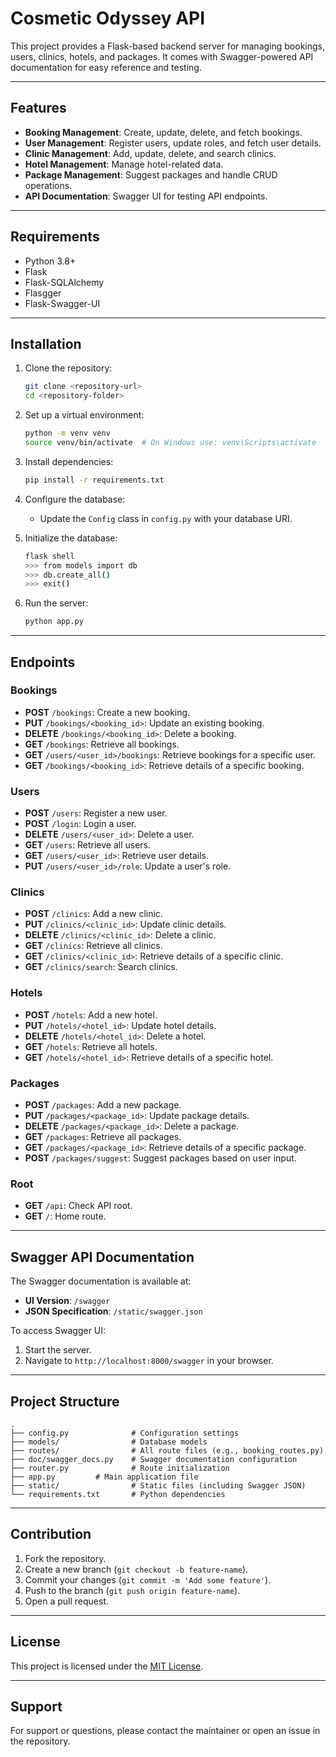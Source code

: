 # Cosmetic Odyssey API

This project provides a Flask-based backend server for managing bookings, users, clinics, hotels, and packages. It comes with Swagger-powered API documentation for easy reference and testing.

---

## Features

- **Booking Management**: Create, update, delete, and fetch bookings.
- **User Management**: Register users, update roles, and fetch user details.
- **Clinic Management**: Add, update, delete, and search clinics.
- **Hotel Management**: Manage hotel-related data.
- **Package Management**: Suggest packages and handle CRUD operations.
- **API Documentation**: Swagger UI for testing API endpoints.

---

## Requirements

- Python 3.8+
- Flask
- Flask-SQLAlchemy
- Flasgger
- Flask-Swagger-UI

---

## Installation

1. Clone the repository:
   ```bash
   git clone <repository-url>
   cd <repository-folder>
   ```

2. Set up a virtual environment:
   ```bash
   python -m venv venv
   source venv/bin/activate  # On Windows use: venv\Scripts\activate
   ```

3. Install dependencies:
   ```bash
   pip install -r requirements.txt
   ```

4. Configure the database:
   - Update the `Config` class in `config.py` with your database URI.

5. Initialize the database:
   ```bash
   flask shell
   >>> from models import db
   >>> db.create_all()
   >>> exit()
   ```

6. Run the server:
   ```bash
   python app.py
   ```

---

## Endpoints

### Bookings
- **POST** `/bookings`: Create a new booking.
- **PUT** `/bookings/<booking_id>`: Update an existing booking.
- **DELETE** `/bookings/<booking_id>`: Delete a booking.
- **GET** `/bookings`: Retrieve all bookings.
- **GET** `/users/<user_id>/bookings`: Retrieve bookings for a specific user.
- **GET** `/bookings/<booking_id>`: Retrieve details of a specific booking.

### Users
- **POST** `/users`: Register a new user.
- **POST** `/login`: Login a user.
- **DELETE** `/users/<user_id>`: Delete a user.
- **GET** `/users`: Retrieve all users.
- **GET** `/users/<user_id>`: Retrieve user details.
- **PUT** `/users/<user_id>/role`: Update a user's role.

### Clinics
- **POST** `/clinics`: Add a new clinic.
- **PUT** `/clinics/<clinic_id>`: Update clinic details.
- **DELETE** `/clinics/<clinic_id>`: Delete a clinic.
- **GET** `/clinics`: Retrieve all clinics.
- **GET** `/clinics/<clinic_id>`: Retrieve details of a specific clinic.
- **GET** `/clinics/search`: Search clinics.

### Hotels
- **POST** `/hotels`: Add a new hotel.
- **PUT** `/hotels/<hotel_id>`: Update hotel details.
- **DELETE** `/hotels/<hotel_id>`: Delete a hotel.
- **GET** `/hotels`: Retrieve all hotels.
- **GET** `/hotels/<hotel_id>`: Retrieve details of a specific hotel.

### Packages
- **POST** `/packages`: Add a new package.
- **PUT** `/packages/<package_id>`: Update package details.
- **DELETE** `/packages/<package_id>`: Delete a package.
- **GET** `/packages`: Retrieve all packages.
- **GET** `/packages/<package_id>`: Retrieve details of a specific package.
- **POST** `/packages/suggest`: Suggest packages based on user input.

### Root
- **GET** `/api`: Check API root.
- **GET** `/`: Home route.

---

## Swagger API Documentation

The Swagger documentation is available at:
- **UI Version**: `/swagger`
- **JSON Specification**: `/static/swagger.json`

To access Swagger UI:
1. Start the server.
2. Navigate to `http://localhost:8000/swagger` in your browser.

---

## Project Structure

```
.
├── config.py              # Configuration settings
├── models/                # Database models
├── routes/                # All route files (e.g., booking_routes.py)
├── doc/swagger_docs.py    # Swagger documentation configuration
├── router.py              # Route initialization
├── app.py         # Main application file
├── static/                # Static files (including Swagger JSON)
└── requirements.txt       # Python dependencies
```

---

## Contribution

1. Fork the repository.
2. Create a new branch (`git checkout -b feature-name`).
3. Commit your changes (`git commit -m 'Add some feature'`).
4. Push to the branch (`git push origin feature-name`).
5. Open a pull request.

---

## License

This project is licensed under the [MIT License](LICENSE).

---

## Support

For support or questions, please contact the maintainer or open an issue in the repository.

